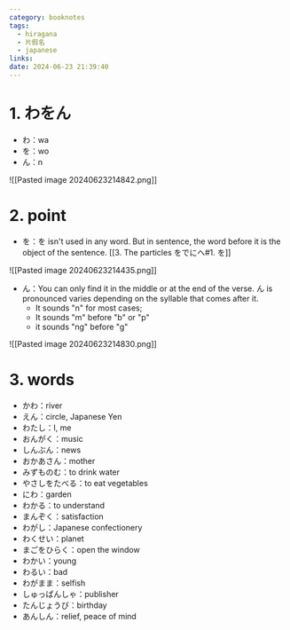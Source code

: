 ```yaml
---
category: booknotes
tags:
  - hiragana
  - 片假名
  - japanese
links: 
date: 2024-06-23 21:39:40
---
```

# 1. わをん

- わ：wa
- を：wo
- ん：n

![[Pasted image 20240623214842.png]]

# 2. point

- を：を isn't used in any word. But in sentence, the word before it is the object of the sentence.  [[3. The particles をでにへ#1. を]]

![[Pasted image 20240623214435.png]]

- ん：You can only find it in the middle or at the end of the verse. ん is pronounced varies depending on the syllable that comes after it.
	- It sounds "n" for most cases;
	- It sounds "m" before "b" or "p"
	- it sounds "ng" before "g"

![[Pasted image 20240623214830.png]]

# 3. words

- かわ：river
- えん：circle, Japanese Yen
- わたし：I, me
- おんがく：music
- しんぶん：news
- おかあさん：mother
- みずものむ：to drink water
- やさしをたべる：to eat vegetables
- にわ：garden
- わかる：to understand
- まんぞく：satisfaction
- わがし：Japanese confectionery
- わくせい：planet
- まごをひらく：open the window
- わかい：young
- わるい：bad
- わがまま：selfish
- しゅっぱんしゃ：publisher
- たんじょうび：birthday
- あんしん：relief, peace of mind